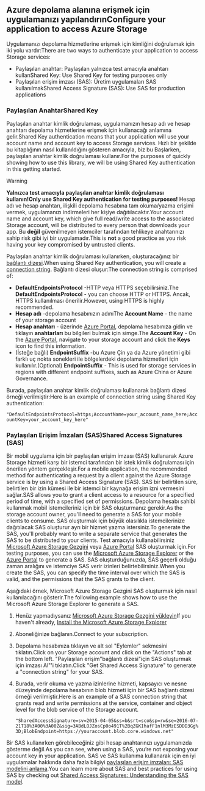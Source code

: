 ## <a name="configure-your-application-to-access-azure-storage"></a><span data-ttu-id="1b956-101">Azure depolama alanına erişmek için uygulamanızı yapılandırın</span><span class="sxs-lookup"><span data-stu-id="1b956-101">Configure your application to access Azure Storage</span></span>
<span data-ttu-id="1b956-102">Uygulamanızı depolama hizmetlerine erişmek için kimliğini doğrulamak için iki yolu vardır:</span><span class="sxs-lookup"><span data-stu-id="1b956-102">There are two ways to authenticate your application to access Storage services:</span></span>

* <span data-ttu-id="1b956-103">Paylaşılan anahtar: Paylaşılan yalnızca test amacıyla anahtarı kullan</span><span class="sxs-lookup"><span data-stu-id="1b956-103">Shared Key: Use Shared Key for testing purposes only</span></span>
* <span data-ttu-id="1b956-104">Paylaşılan erişim imzası (SAS): Üretim uygulamaları SAS kullanılmak</span><span class="sxs-lookup"><span data-stu-id="1b956-104">Shared Access Signature (SAS): Use SAS for production applications</span></span>

### <a name="shared-key"></a><span data-ttu-id="1b956-105">Paylaşılan Anahtar</span><span class="sxs-lookup"><span data-stu-id="1b956-105">Shared Key</span></span>
<span data-ttu-id="1b956-106">Paylaşılan anahtar kimlik doğrulaması, uygulamanızın hesap adı ve hesap anahtarı depolama hizmetlerine erişmek için kullanacağı anlamına gelir.</span><span class="sxs-lookup"><span data-stu-id="1b956-106">Shared Key authentication means that your application will use your account name and account key to access Storage services.</span></span> <span data-ttu-id="1b956-107">Hızlı bir şekilde bu kitaplığının nasıl kullanıldığını gösteren amacıyla, biz bu Başlarken, paylaşılan anahtar kimlik doğrulaması kullanır.</span><span class="sxs-lookup"><span data-stu-id="1b956-107">For the purposes of quickly showing how to use this library, we will be using Shared Key authentication in this getting started.</span></span>

> [!WARNING] 
> <span data-ttu-id="1b956-108">**Yalnızca test amacıyla paylaşılan anahtar kimlik doğrulaması kullanın!**</span><span class="sxs-lookup"><span data-stu-id="1b956-108">**Only use Shared Key authentication for testing purposes!**</span></span> <span data-ttu-id="1b956-109">Hesap adı ve hesap anahtarı, ilişkili depolama hesabına tam okuma/yazma erişimi vermek, uygulamanızı indirmeleri her kişiye dağıtılacaktır.</span><span class="sxs-lookup"><span data-stu-id="1b956-109">Your account name and account key, which give full read/write access to the associated Storage account, will be distributed to every person that downloads your app.</span></span> <span data-ttu-id="1b956-110">Bu **değil** güvenilmeyen istemciler tarafından tehlikeye anahtarınızı sahip risk gibi iyi bir uygulamadır.</span><span class="sxs-lookup"><span data-stu-id="1b956-110">This is **not** a good practice as you risk having your key compromised by untrusted clients.</span></span>
> 
> 

<span data-ttu-id="1b956-111">Paylaşılan anahtar kimlik doğrulaması kullanırken, oluşturacağınız bir [bağlantı dizesi](../articles/storage/common/storage-configure-connection-string.md).</span><span class="sxs-lookup"><span data-stu-id="1b956-111">When using Shared Key authentication, you will create a [connection string](../articles/storage/common/storage-configure-connection-string.md).</span></span> <span data-ttu-id="1b956-112">Bağlantı dizesi oluşur:</span><span class="sxs-lookup"><span data-stu-id="1b956-112">The connection string is comprised of:</span></span>  

* <span data-ttu-id="1b956-113">**DefaultEndpointsProtocol** -HTTP veya HTTPS seçebilirsiniz.</span><span class="sxs-lookup"><span data-stu-id="1b956-113">The **DefaultEndpointsProtocol** - you can choose HTTP or HTTPS.</span></span> <span data-ttu-id="1b956-114">Ancak, HTTPS kullanılması önerilir.</span><span class="sxs-lookup"><span data-stu-id="1b956-114">However, using HTTPS is highly recommended.</span></span>
* <span data-ttu-id="1b956-115">**Hesap adı** -depolama hesabınızın adını</span><span class="sxs-lookup"><span data-stu-id="1b956-115">The **Account Name** - the name of your storage account</span></span>
* <span data-ttu-id="1b956-116">**Hesap anahtarı** - üzerinde [Azure Portal](https://portal.azure.com), depolama hesabınıza gidin ve tıklayın **anahtarları** bu bilgileri bulmak için simge.</span><span class="sxs-lookup"><span data-stu-id="1b956-116">The **Account Key** - On the [Azure Portal](https://portal.azure.com), navigate to your storage account and click the **Keys** icon to find this information.</span></span>
* <span data-ttu-id="1b956-117">(İsteğe bağlı) **EndpointSuffix** -bu Azure Çin ya da Azure yönetimi gibi farklı uç nokta sonekleri ile bölgelerdeki depolama hizmetleri için kullanılır.</span><span class="sxs-lookup"><span data-stu-id="1b956-117">(Optional) **EndpointSuffix** - This is used for storage services in regions with different endpoint suffixes, such as Azure China or Azure Governance.</span></span>

<span data-ttu-id="1b956-118">Burada, paylaşılan anahtar kimlik doğrulaması kullanarak bağlantı dizesi örneği verilmiştir:</span><span class="sxs-lookup"><span data-stu-id="1b956-118">Here is an example of connection string using Shared Key authentication:</span></span>

`"DefaultEndpointsProtocol=https;AccountName=your_account_name_here;AccountKey=your_account_key_here"`

### <a name="shared-access-signatures-sas"></a><span data-ttu-id="1b956-119">Paylaşılan Erişim İmzaları (SAS)</span><span class="sxs-lookup"><span data-stu-id="1b956-119">Shared Access Signatures (SAS)</span></span>
<span data-ttu-id="1b956-120">Bir mobil uygulama için bir paylaşılan erişim imzası (SAS) kullanarak Azure Storage hizmeti karşı bir istemci tarafından bir istek kimlik doğrulaması için önerilen yöntem gerçekleşir.</span><span class="sxs-lookup"><span data-stu-id="1b956-120">For a mobile application, the recommended method for authenticating a request by a client against the Azure Storage service is by using a Shared Access Signature (SAS).</span></span> <span data-ttu-id="1b956-121">SAS bir belirtilen süre, belirtilen bir izin kümesi ile bir istemci bir kaynağa erişim izni vermesini sağlar.</span><span class="sxs-lookup"><span data-stu-id="1b956-121">SAS allows you to grant a client access to a resource for a specified period of time, with a specified set of permissions.</span></span>
<span data-ttu-id="1b956-122">Depolama hesabı sahibi kullanmak mobil istemcileriniz için bir SAS oluşturmanız gerekir.</span><span class="sxs-lookup"><span data-stu-id="1b956-122">As the storage account owner, you'll need to generate a SAS for your mobile clients to consume.</span></span> <span data-ttu-id="1b956-123">SAS oluşturmak için büyük olasılıkla istemcilerinize dağıtılacak SAS oluşturur ayrı bir hizmet yazma istersiniz.</span><span class="sxs-lookup"><span data-stu-id="1b956-123">To generate the SAS, you'll probably want to write a separate service that generates the SAS to be distributed to your clients.</span></span> <span data-ttu-id="1b956-124">Test amacıyla kullanabilirsiniz [Microsoft Azure Storage Gezgini](http://storageexplorer.com) veya [Azure Portal](https://portal.azure.com) SAS oluşturmak için.</span><span class="sxs-lookup"><span data-stu-id="1b956-124">For testing purposes, you can use the [Microsoft Azure Storage Explorer](http://storageexplorer.com) or the [Azure Portal](https://portal.azure.com) to generate a SAS.</span></span> <span data-ttu-id="1b956-125">SAS oluşturduğunuzda, SAS geçerli olduğu zaman aralığını ve istemciye SAS verir izinleri belirtebilirsiniz.</span><span class="sxs-lookup"><span data-stu-id="1b956-125">When you create the SAS, you can specify the time interval over which the SAS is valid, and the permissions that the SAS grants to the client.</span></span>

<span data-ttu-id="1b956-126">Aşağıdaki örnek, Microsoft Azure Storage Gezgini SAS oluşturmak için nasıl kullanılacağını gösterir.</span><span class="sxs-lookup"><span data-stu-id="1b956-126">The following example shows how to use the Microsoft Azure Storage Explorer to generate a SAS.</span></span>

1. <span data-ttu-id="1b956-127">Henüz yapmadıysanız [Microsoft Azure Storage Gezgini yükleyin](http://storageexplorer.com)</span><span class="sxs-lookup"><span data-stu-id="1b956-127">If you haven't already, [Install the Microsoft Azure Storage Explorer](http://storageexplorer.com)</span></span>
2. <span data-ttu-id="1b956-128">Aboneliğinize bağlanın.</span><span class="sxs-lookup"><span data-stu-id="1b956-128">Connect to your subscription.</span></span>
3. <span data-ttu-id="1b956-129">Depolama hesabınıza tıklayın ve alt sol "Eylemler" sekmesini tıklatın.</span><span class="sxs-lookup"><span data-stu-id="1b956-129">Click on your Storage account and click on the "Actions" tab at the bottom left.</span></span> <span data-ttu-id="1b956-130">"Paylaşılan erişim"bağlantı dizesi"için SAS oluşturmak için imzası Al"'i tıklatın.</span><span class="sxs-lookup"><span data-stu-id="1b956-130">Click "Get Shared Access Signature" to generate a "connection string" for your SAS.</span></span>
4. <span data-ttu-id="1b956-131">Burada, verir okuma ve yazma izinlerine hizmeti, kapsayıcı ve nesne düzeyinde depolama hesabının blob hizmeti için bir SAS bağlantı dizesi örneği verilmiştir.</span><span class="sxs-lookup"><span data-stu-id="1b956-131">Here is an example of a SAS connection string that grants read and write permissions at the service, container and object level for the blob service of the Storage account.</span></span>
   
   `"SharedAccessSignature=sv=2015-04-05&ss=b&srt=sco&sp=rw&se=2016-07-21T18%3A00%3A00Z&sig=3ABdLOJZosCp0o491T%2BqZGKIhafF1nlM3MzESDDD3Gg%3D;BlobEndpoint=https://youraccount.blob.core.windows.net"`

<span data-ttu-id="1b956-132">Bir SAS kullanırken görebileceğiniz gibi hesap anahtarınızı uygulamanızda gösterme değil.</span><span class="sxs-lookup"><span data-stu-id="1b956-132">As you can see, when using a SAS, you’re not exposing your account key in your application.</span></span> <span data-ttu-id="1b956-133">SAS ve SAS kullanıma kullanarak için en iyi uygulamalar hakkında daha fazla bilgiyi [paylaşılan erişim imzaları: SAS modelini anlama](../articles/storage/common/storage-dotnet-shared-access-signature-part-1.md).</span><span class="sxs-lookup"><span data-stu-id="1b956-133">You can learn more about SAS and best practices for using SAS by checking out [Shared Access Signatures: Understanding the SAS model](../articles/storage/common/storage-dotnet-shared-access-signature-part-1.md).</span></span>


